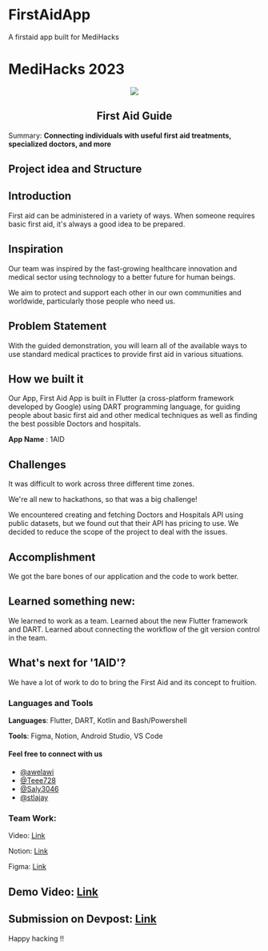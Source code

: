 # FirstAidApp
A firstaid app built for MediHacks

<h1>MediHacks 2023</h1>

<center>
	<img src="https://d112y698adiu2z.cloudfront.net/photos/production/challenge_photos/002/543/942/datas/full_width.png">
</center>

<h2 align="center">First Aid Guide</h2>

Summary: **Connecting individuals with useful first aid treatments, specialized doctors, and more**

<h2>Project idea and Structure</h2>

## Introduction
First aid can be administered in a variety of ways. When someone requires basic first aid, it's always a good idea to be prepared.

## Inspiration
Our team was inspired by the fast-growing healthcare innovation and medical sector using technology to a better future for human beings.

We aim to protect and support each other in our own communities and worldwide, particularly those people who need us.

## Problem Statement
With the guided demonstration, you will learn all of the available ways to use standard medical practices to provide first aid in various situations.

## How we built it 
Our App, First Aid App is built in Flutter (a cross-platform framework developed by Google) using DART programming language, for guiding people about basic first aid and other medical techniques as well as finding the best possible Doctors and hospitals.

**App Name** : 1AID

## Challenges
It was difficult to work across three different time zones.

We're all new to hackathons, so that was a big challenge!

We encountered creating and fetching Doctors and Hospitals API using public datasets, but we found out that their API has pricing to use. We decided to reduce the scope of the project to deal with the issues.


## Accomplishment
 We got the bare bones of our application and the code to work better.

## Learned something new:
We learned to work as a team. Learned about the new Flutter framework and DART. Learned about connecting the workflow of the git version control in the team.

## What's next for '1AID'?
We have a lot of work to do to bring the First Aid and its concept to fruition.

<h3 align="left"> Languages and Tools</h3>

**Languages**: Flutter, DART, Kotlin and Bash/Powershell

**Tools**: Figma, Notion, Android Studio, VS Code



#### Feel free to connect with us
- [@awelawi](https://github.com/awelawi/)
- [@Teee728](https://github.com/Teee728)
- [@Saly3046](https://github.com/Saly3046/)
- [@stlajay](https://github.com/stlajay)

### Team Work: 

Video: [Link](https://youtu.be/dlDQBFSTLW0?si=CkU5lmeqju13QFmR)

Notion: [Link](https://butter-cornflower-1b1.notion.site/MediHacks-Progress-of-Team-Work-8dfc9457e6064db48851ad3501983473?pvs=25)

Figma: [Link](https://www.figma.com/file/mJt4rSTEuXvF0wq7KtevqL/First-aid-app?type=design&mode=design&t=JXLhTpYiMV5apRwk-1)
<!-- Youtube Link, Notion Link, Figma UI Only for DEMONSTRATION -->


## Demo Video: [Link]()
## Submission on Devpost: [Link](https://devpost.com/software/1aid-gkm3in?ref_content=my-projects-tab&ref_feature=my_projects)


Happy hacking !!
